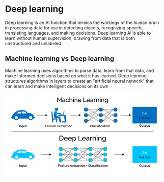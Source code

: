 # Deep learning  

Deep learning is an AI function that mimics the workings of the human brain in processing data for use in detecting objects, recognizing speech, translating languages, and making decisions. Deep learning AI is able to learn without human supervision, drawing from data that is both unstructured and unlabeled  

## Machine learning vs Deep learning  

Machine learning uses algorithms to parse data, learn from that data, and make informed decisions based on what it has learned. Deep learning structures algorithms in layers to create an "artificial neural network” that can learn and make intelligent decisions on its own  

![Alt text](MLvsDL.png?raw=true "Machine learning vs Deep learning")